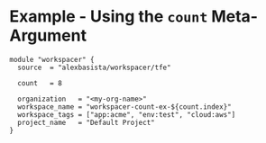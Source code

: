 # Example - Using the `count` Meta-Argument

```hcl
module "workspacer" {
  source  = "alexbasista/workspacer/tfe"
  
  count   = 8

  organization   = "<my-org-name>"
  workspace_name = "workspacer-count-ex-${count.index}"
  workspace_tags = ["app:acme", "env:test", "cloud:aws"]
  project_name   = "Default Project"
}
```